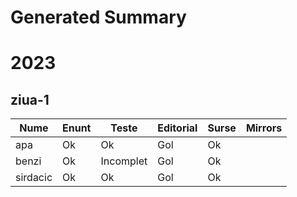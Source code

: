 # Generated Summary

# 2023

## ziua-1

| Nume | Enunt | Teste | Editorial | Surse | Mirrors |
| ---- | ----- | ----- | --------- | ----- | ------- |
| apa | Ok | Ok | Gol | Ok |  |
| benzi | Ok | Incomplet | Gol | Ok |  |
| sirdacic | Ok | Ok | Gol | Ok |  |
